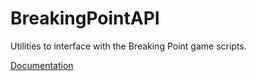# BreakingPointAPI
Utilities to interface with the Breaking Point game scripts.

[Documentation](https://latealways.is-a.dev/BreakingPointAPI)
